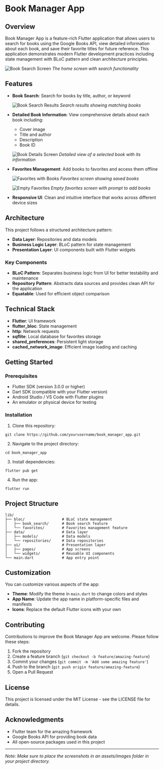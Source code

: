 # Book Manager App

## Overview

Book Manager App is a feature-rich Flutter application that allows users to search for books using the Google Books API, view detailed information about each book, and save their favorite titles for future reference. This application demonstrates modern Flutter development practices including state management with BLoC pattern and clean architecture principles.

![Book Search Screen](screenshot/home.png)
*The home screen with search functionality*

## Features

- **Book Search**: Search for books by title, author, or keyword
  
  ![Book Search Results](screenshot/search.png)
  *Search results showing matching books*

- **Detailed Book Information**: View comprehensive details about each book including:
  - Cover image
  - Title and author
  - Description
  - Book ID
  
  ![Book Details Screen](screenshot/detail.png)
  *Detailed view of a selected book with its information*

- **Favorites Management**: Add books to favorites and access them offline
  
  ![Favorites with Books](screenshot/favorite.png)
  *Favorites screen showing saved books*
  
  ![Empty Favorites](screenshot/emptyfavorite.png)
  *Empty favorites screen with prompt to add books*

- **Responsive UI**: Clean and intuitive interface that works across different device sizes

## Architecture

This project follows a structured architecture pattern:

- **Data Layer**: Repositories and data models
- **Business Logic Layer**: BLoC pattern for state management
- **Presentation Layer**: UI components built with Flutter widgets

### Key Components

- **BLoC Pattern**: Separates business logic from UI for better testability and maintenance
- **Repository Pattern**: Abstracts data sources and provides clean API for the application
- **Equatable**: Used for efficient object comparison

## Technical Stack

- **Flutter**: UI framework
- **flutter_bloc**: State management
- **http**: Network requests
- **sqflite**: Local database for favorites storage
- **shared_preferences**: Persistent light storage
- **cached_network_image**: Efficient image loading and caching

## Getting Started

### Prerequisites

- Flutter SDK (version 3.0.0 or higher)
- Dart SDK (compatible with your Flutter version)
- Android Studio / VS Code with Flutter plugins
- An emulator or physical device for testing

### Installation

1. Clone this repository:
```
git clone https://github.com/yourusername/book_manager_app.git
```

2. Navigate to the project directory:
```
cd book_manager_app
```

3. Install dependencies:
```
flutter pub get
```

4. Run the app:
```
flutter run
```

## Project Structure

```
lib/
├── bloc/                 # BLoC state management
│   ├── book_search/      # Book search feature
│   └── favorites/        # Favorites management feature
├── data/                 # Data layer
│   ├── models/           # Data models
│   └── repositories/     # Data repositories
├── ui/                   # Presentation layer
│   ├── pages/            # App screens
│   └── widgets/          # Reusable UI components
└── main.dart             # App entry point
```

## Customization

You can customize various aspects of the app:

- **Theme**: Modify the theme in `main.dart` to change colors and styles
- **App Name**: Update the app name in platform-specific files and manifests
- **Icons**: Replace the default Flutter icons with your own

## Contributing

Contributions to improve the Book Manager App are welcome. Please follow these steps:

1. Fork the repository
2. Create a feature branch (`git checkout -b feature/amazing-feature`)
3. Commit your changes (`git commit -m 'Add some amazing feature'`)
4. Push to the branch (`git push origin feature/amazing-feature`)
5. Open a Pull Request

## License

This project is licensed under the MIT License - see the LICENSE file for details.

## Acknowledgments

- Flutter team for the amazing framework
- Google Books API for providing book data
- All open-source packages used in this project

---

*Note: Make sure to place the screenshots in an assets/images folder in your project directory.*
